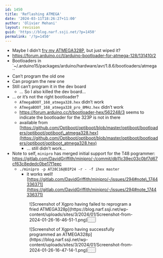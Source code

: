 ```yaml
---
id: 1450
title: 'Reflashing ATMEGA'
date: '2024-03-11T18:26:27+11:00'
author: 'Olivier Mehani'
layout: revision
guid: 'https://blog.narf.ssji.net/?p=1450'
permalink: '/?p=1450'
---
```


- Maybe I didn’t [fry my ATMEGA328P](https://blog.narf.ssji.net/2023/12/16/to-kill-a-chip/), but just wiped it?
- <https://forum.arduino.cc/t/arduino-bootloader-for-atmega-128/131410/2>
- Bootloaders in `~/.arduino15/packages/arduino/hardware/avr/1.8.6/bootloaders/atmega``
- Can’t program the old one
- Can program the new one
- Still can’t program it in the dev board 
    - … So I also killed the dev board…
- … or it’s not the right bootloader? 
    - `ATmegaBOOT_168_atmega328.hex` didn’t work
    - `ATmegaBOOT_168_atmega328_pro_8MHz.hex` didn’t work
    - <https://forum.arduino.cc/t/bootloader-hex/562248/3> seems to indicate the bootloader for the 323P is not in there
    - available from [https://github.com/Optiboot/optiboot/blob/master/optiboot/bootloaders/optiboot/optiboot\_atmega328.hex](https://github.com/Optiboot/optiboot/blob/master/optiboot/bootloaders/optiboot/optiboot_atmega328.hex)
        - … still didn’t work…
- Note to self, `minipro` has merged initial support for the T48 pogrammer: <https://gitlab.com/DavidGriffith/minipro/-/commit/db11c39ec03c0bf7d67cf63c8ededc0be17f1eec>
    - `./minipro -p AT28C16@DIP24 -r - -f ihex master`
        - it works well! [https://gitlab.com/DavidGriffith/minipro/-/issues/294#note\_1744336371](https://gitlab.com/DavidGriffith/minipro/-/issues/294#note_1744336371)

<figure class="wp-block-gallery has-nested-images columns-1 is-cropped wp-block-gallery-96 is-layout-flex wp-block-gallery-is-layout-flex"><figure class="wp-block-image size-full wp-lightbox-container" data-wp-context="{"imageId":"6770cbf645f82"}" data-wp-interactive="core/image">![Screenshot of Xgpro having failed to reprogram a fried ATMEGA328p](https://blog.narf.ssji.net/wp-content/uploads/sites/3/2024/01/Screenshot-from-2024-01-26-16-46-51-1.png)<button aria-haspopup="dialog" aria-label="Enlarge image: Screenshot of Xgpro having failed to reprogram a fried ATMEGA328p" class="lightbox-trigger" data-wp-init="callbacks.initTriggerButton" data-wp-on-async--click="actions.showLightbox" data-wp-style--right="state.imageButtonRight" data-wp-style--top="state.imageButtonTop" type="button"> <svg fill="none" height="12" viewbox="0 0 12 12" width="12" xmlns="http://www.w3.org/2000/svg"><path d="M2 0a2 2 0 0 0-2 2v2h1.5V2a.5.5 0 0 1 .5-.5h2V0H2Zm2 10.5H2a.5.5 0 0 1-.5-.5V8H0v2a2 2 0 0 0 2 2h2v-1.5ZM8 12v-1.5h2a.5.5 0 0 0 .5-.5V8H12v2a2 2 0 0 1-2 2H8Zm2-12a2 2 0 0 1 2 2v2h-1.5V2a.5.5 0 0 0-.5-.5H8V0h2Z" fill="#fff"></path></svg></button></figure><figure class="wp-block-image size-full wp-lightbox-container" data-wp-context="{"imageId":"6770cbf6464d3"}" data-wp-interactive="core/image">![Screenshot of Xgpro having successfully programmed an ATMEGA328p](https://blog.narf.ssji.net/wp-content/uploads/sites/3/2024/01/Screenshot-from-2024-01-26-16-47-14-1.png)<button aria-haspopup="dialog" aria-label="Enlarge image: Screenshot of Xgpro having successfully programmed an ATMEGA328p" class="lightbox-trigger" data-wp-init="callbacks.initTriggerButton" data-wp-on-async--click="actions.showLightbox" data-wp-style--right="state.imageButtonRight" data-wp-style--top="state.imageButtonTop" type="button"> <svg fill="none" height="12" viewbox="0 0 12 12" width="12" xmlns="http://www.w3.org/2000/svg"><path d="M2 0a2 2 0 0 0-2 2v2h1.5V2a.5.5 0 0 1 .5-.5h2V0H2Zm2 10.5H2a.5.5 0 0 1-.5-.5V8H0v2a2 2 0 0 0 2 2h2v-1.5ZM8 12v-1.5h2a.5.5 0 0 0 .5-.5V8H12v2a2 2 0 0 1-2 2H8Zm2-12a2 2 0 0 1 2 2v2h-1.5V2a.5.5 0 0 0-.5-.5H8V0h2Z" fill="#fff"></path></svg></button></figure></figure>